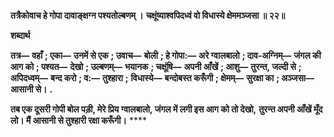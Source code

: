 **तत्रैकोवाच हे गोपा दावाङ्क्षग्न पश्यतोल्बणम् ।** **चक्षूंष्याश्वपिदध्वं वो विधास्ये क्षेममञ्जसा ॥ २२॥** 

**शब्दार्थ** 

**तत्र—** **वहाँ** **; एका—** **उनमें से एक** **; उवाच—** **बोली** **; हे गोपा:—** **अरे ग्वालबालो** **; दाव-अग्निम्—** **जंगल की आग को** **; पश्यत—** **देखो** **; उल्बणम्—** **भयानक** **; चक्षूंषि—** **अपनी आँखें** **; आशु—** **तुरन्त, जल्दी से** **; अपिदध्वम्—** **बन्द करो** **; व:—** **तुश्हारा** **;** **विधास्ये—** **बन्दोबस्त करूँगी** **; क्षेमम्—** **सुरक्षा का** **; अञ्जसा—** **आसानी से।** **.** 

**तब एक दूसरी गोपी बोल पड़ी, मेरे प्रिय ग्वालबालो, जंगल में लगी इस आग को तो देखो,** **तुरन्त अपनी आँखें मूँद लो। मैं आसानी से तुश्हारी रक्षा करूँगी।** **** 